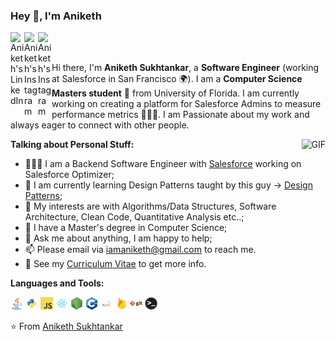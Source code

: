 ### Hey 👋, I'm Aniketh

<a href="https://www.linkedin.com/in/anikethsukhtankar/">
  <img align="left" alt="Aniketh's LinkedIn" width="22px" src="https://cdn.jsdelivr.net/npm/simple-icons@v3/icons/linkedin.svg" />
</a>
<a href="https://www.instagram.com/thatgoanguy/">
  <img align="left" alt="Aniketh's Instagram" width="22px" src="https://cdn.jsdelivr.net/npm/simple-icons@v3/icons/instagram.svg" />
</a>
<a href="https://www.facebook.com/thegoanguy/">
  <img align="left" alt="Aniketh's Instagram" width="22px" src="https://cdn.jsdelivr.net/npm/simple-icons@v3/icons/facebook.svg" />
</a>

<br />
<br />

Hi there, I'm **Aniketh Sukhtankar**, a **Software Engineer** (working at Salesforce in San Francisco 🌍). I am a **Computer Science Masters student** 🚀 from University of Florida. I am currently working on creating a platform for Salesforce Admins to measure performance metrics 👨🏽‍💼. I am Passionate about my work and always eager to connect with other people.

  <img align="right" alt="GIF" src="https://i.pinimg.com/originals/e4/26/70/e426702edf874b181aced1e2fa5c6cde.gif" />

**Talking about Personal Stuff:**

- 👨🏽‍💻 I am a Backend Software Engineer with [Salesforce](https://www.salesforce.com/) working on Salesforce Optimizer;
- 🌱 I am currently learning Design Patterns taught by this guy -> [Design Patterns](https://www.youtube.com/watch?v=v9ejT8FO-7I&list=PLrhzvIcii6GNjpARdnO4ueTUAVR9eMBpc); 
- 🤔 My interests are with Algorithms/Data Structures, Software Architecture, Clean Code, Quantitative Analysis etc..;
- 💼 I have a Master's degree in Computer Science;
- 💬 Ask me about anything, I am happy to help;
- 📫 Please email via iamaniketh@gmail.com to reach me.
- 📝 See my [Curriculum Vitae](https://drive.google.com/file/d/1wko6YaLf8So3I3IEYokNps1TvX2wwaYO/view) to get more info.


**Languages and Tools:**  

<code><img height="20" src="https://raw.githubusercontent.com/github/explore/80688e429a7d4ef2fca1e82350fe8e3517d3494d/topics/java/java.png"></code>
<code><img height="20" src="https://raw.githubusercontent.com/github/explore/80688e429a7d4ef2fca1e82350fe8e3517d3494d/topics/python/python.png"></code>
<code><img height="20" src="https://raw.githubusercontent.com/github/explore/80688e429a7d4ef2fca1e82350fe8e3517d3494d/topics/javascript/javascript.png"></code>
<code><img height="20" src="https://raw.githubusercontent.com/github/explore/80688e429a7d4ef2fca1e82350fe8e3517d3494d/topics/react/react.png"></code>
<code><img height="20" src="https://raw.githubusercontent.com/github/explore/80688e429a7d4ef2fca1e82350fe8e3517d3494d/topics/nodejs/nodejs.png"></code>
<code><img height="20" src="https://raw.githubusercontent.com/github/explore/80688e429a7d4ef2fca1e82350fe8e3517d3494d/topics/cpp/cpp.png"></code>
<code><img height="20" src="https://raw.githubusercontent.com/github/explore/80688e429a7d4ef2fca1e82350fe8e3517d3494d/topics/mysql/mysql.png"></code>
<code><img height="20" src="https://raw.githubusercontent.com/github/explore/80688e429a7d4ef2fca1e82350fe8e3517d3494d/topics/firebase/firebase.png"></code>
<code><img height="20" src="https://raw.githubusercontent.com/github/explore/80688e429a7d4ef2fca1e82350fe8e3517d3494d/topics/git/git.png"></code>
<code><img height="20" src="https://raw.githubusercontent.com/github/explore/80688e429a7d4ef2fca1e82350fe8e3517d3494d/topics/terminal/terminal.png"></code>

<!--![Aniketh's github stats](https://github-readme-stats.vercel.app/api?username=anikethsukhtankar&show_icons=true&hide_border=true)-->

⭐️ From [Aniketh Sukhtankar](https://github.com/anikethsukhtankar)
